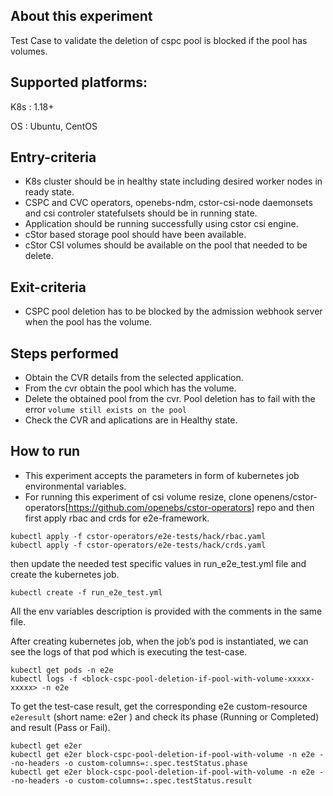 ## About this experiment

Test Case to validate the deletion of cspc pool is blocked if the pool has volumes.

## Supported platforms:

K8s : 1.18+

OS : Ubuntu, CentOS

## Entry-criteria

- K8s cluster should be in healthy state including desired worker nodes in ready state.
- CSPC and CVC operators, openebs-ndm, cstor-csi-node daemonsets and csi controler statefulsets should be in running state.
- Application should be running successfully using cstor csi engine.
- cStor based storage pool should have been available.
- cStor CSI volumes should be available on the pool that needed to be delete.

## Exit-criteria

- CSPC pool deletion has to be blocked by the admission webhook server when the pool has the volume.

## Steps performed

- Obtain the CVR details from the selected application.
- From the cvr obtain the pool which has the volume.
- Delete the obtained pool from the cvr. Pool deletion has to fail with the error `volume still exists on the pool`
- Check the CVR and aplications are in Healthy state.

## How to run

- This experiment accepts the parameters in form of kubernetes job environmental variables.
- For running this experiment of csi volume resize, clone openens/cstor-operators[https://github.com/openebs/cstor-operators] repo and then first apply rbac and crds for e2e-framework.
```
kubectl apply -f cstor-operators/e2e-tests/hack/rbac.yaml
kubectl apply -f cstor-operators/e2e-tests/hack/crds.yaml
```
then update the needed test specific values in run_e2e_test.yml file and create the kubernetes job.
```
kubectl create -f run_e2e_test.yml
```
All the env variables description is provided with the comments in the same file.

After creating kubernetes job, when the job’s pod is instantiated, we can see the logs of that pod which is executing the test-case.

```
kubectl get pods -n e2e
kubectl logs -f <block-cspc-pool-deletion-if-pool-with-volume-xxxxx-xxxxx> -n e2e
```
To get the test-case result, get the corresponding e2e custom-resource `e2eresult` (short name: e2er ) and check its phase (Running or Completed) and result (Pass or Fail).

```
kubectl get e2er
kubectl get e2er block-cspc-pool-deletion-if-pool-with-volume -n e2e --no-headers -o custom-columns=:.spec.testStatus.phase
kubectl get e2er block-cspc-pool-deletion-if-pool-with-volume -n e2e --no-headers -o custom-columns=:.spec.testStatus.result
```